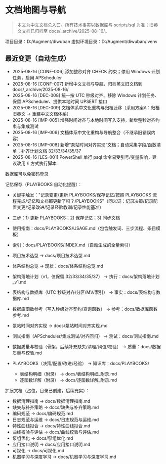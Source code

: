 # 文档地图与导航

> 本文为中文文档总入口。所有技术事实以数据库与 scripts/sql 为准；旧英文文档已归档至 docs/\_archive/2025-08-16/。

项目目录：D:/Augment/diwuban
虚拟环境目录：D:/Augment/diwuban/.venv

## 最近变更（自动生成）

<!-- memory_index:BEGIN -->

- 2025-08-16 \[CONF-006\] 添加整秒对齐 CHECK 约束；停用 Windows 计划任务，启用 APScheduler
- 2025-08-16 \[CONF-007\] 新增中文文档与导航，归档英文旧文档到 docs/\_archive/2025-08-16/
- 2025-08-16 \[DEC-008\] 统一按 UTC 秒级对齐、移除 Windows 计划任务、保留 APScheduler、提供本地时间 UPSERT 接口
- 2025-08-16 \[DEC-009\] 文档体系中文化重构与归档迁移（采用方案A：归档旧英文 → 重建中文文档体系）
- 2025-08-16 \[IMP-005\] 增强时间对齐与本地时间写入支持，新增整秒对齐约束与集成测试
- 2025-08-16 \[IMP-006\] 文档体系中文化重构与导航整合（不继承旧错误内容）
- 2025-08-16 \[IMP-008\] 新增“泵站时间对齐实现”文档；自动采集字段/函数清单；补齐计划文档 32/33/34/35/37
- 2025-08-16 \[LES-001\] PowerShell 单行 psql 命令易受引号/变量影响，建议改用 \\i 方式执行脚本

<!-- memory_index:END -->

数据库可以免密码登录

记忆保存（PLAYBOOKS 自动化提醒）：

- 关键字触发："记录变更/更新 PLAYBOOKS/保存记忆/按照 PLAYBOOKS 流程完成/记忆和文档都更新了吗？/PLAYBOOKS"（同义词：记录决策/记录配置变更/记录改进/记录经验教训/记录性能基准）

- 三步：1) 更新 PLAYBOOKS；2) 保存记忆；3) 同步文档

- 使用指南：docs/PLAYBOOKS/USAGE.md（包含触发词、三步流程、条目模板）

- 索引：docs/PLAYBOOKS/INDEX.md（自动生成的全量索引）

- 项目技术选型 → docs/项目技术选型.md

- 体系结构总览 → 现状：docs/体系结构总览.md

- 架构落地计划（v1，仅保留 32/33/34/35/37） → 执行：docs/架构落地计划_v1.md

- 表结构与数据库（UTC 秒级对齐/分区/MV/索引） → 事实：docs/表结构与数据库.md

- 数据库函数参考（写入秒级对齐契约/查询函数） → 参考：docs/数据库函数参考.md

- 泵站时间对齐实现 → docs/泵站时间对齐实现.md

- 测试指南（APScheduler/集成测试/对齐回归） → 测试：docs/测试指南.md

- 数据质量与校验（骨架，后续补充缺失/清理/阈值/校验） → 质量：docs/数据质量与校验.md

- PLAYBOOKS（决策/配置/改进/经验） → 知识库：docs/PLAYBOOKS/

  - 表结构明细（附录） → docs/表结构明细_附录.md
  - 逐函数详解（附录） → docs/逐函数详解_附录.md

扩展文档（占位，目录已创建，后续充实）：

- 数据清理指南 → docs/数据清理指南.md
- 缺失与补齐策略 → docs/缺失与补齐策略.md
- 编码规范 → docs/编码规范.md
- 日志规范与运维 → docs/日志规范与运维.md
- 特性曲线拟合 → docs/特性曲线拟合.md
- 曲线校验与评估 → docs/曲线校验与评估.md
- 泵组优化 → docs/泵组优化.md
- 应用接口说明 → docs/应用接口说明.md
- 可视化 → docs/可视化.md
- 机器学习与深度学习 → docs/机器学习与深度学习.md
